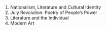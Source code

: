 

1. Nationalism, Literature and Cultural Identity
2. July Revolution: Poetry of People’s Power
3. Literature and the Individual
4. Modern Art